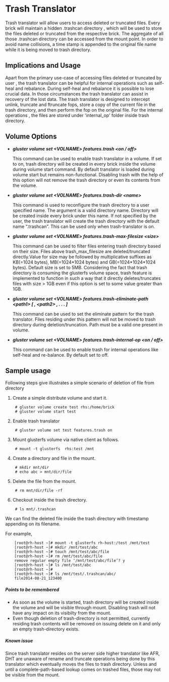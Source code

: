 Trash Translator
================
Trash translator will allow users to access deleted or truncated files. Every brick will maintain a hidden .trashcan directory , which will be used to store the files deleted or truncated from the respective brick. The aggregate of all those .trashcan directory can be accessed from the mount point. In order to avoid name collisions, a time stamp is appended to the original file name while it is being moved to trash directory.

## Implications and Usage
Apart from the primary use-case of accessing files deleted or truncated by user , the trash translator can be helpful for internal operations such as self-heal and rebalance. During self-heal and rebalance it is possible to lose crucial data. In those circumstances the trash translator can assist in recovery of the lost data. The trash translator is designed to intercept unlink, truncate and ftruncate fops, store a copy of the current file in the trash directory, and then perform the fop on the original file. For the internal operations , the files are stored under 'internal_op' folder inside trash directory.

## Volume Options

* ***gluster volume set &lt;VOLNAME> features.trash &lt;on / off>***

    This command can be used to enable trash translator in a volume. If set to on, trash directory will be created in every brick inside the volume during volume start command. By default translator is loaded during volume start but remains non-functional. Disabling trash with the help of this option will not remove the trash directory or even its contents from the volume.

* ***gluster volume set &lt;VOLNAME> features.trash-dir &lt;name>***

    This command is used to reconfigure the trash directory to a user specified name. The argument is a valid directory name. Directory will be created inside every brick under this name. If not specified by the user, the trash translator will create the trash directory with the default name “.trashcan”. This can be used only when trash-translator is on.

* ***gluster volume set &lt;VOLNAME> features.trash-max-filesize &lt;size>***

    This command can be used to filter files entering trash directory based on their size. Files above trash_max_filesize are deleted/truncated directly.Value for size may be followed by multiplicative suffixes as KB(=1024 bytes), MB(=1024\*1024 bytes) and GB(=1024\*1024\*1024 bytes). Default size is set to 5MB. Considering the fact that trash directory is consuming the glusterfs volume space, trash feature is implemented to function in such a way that it directly deletes/truncates files with size > 1GB even if this option is set to some value greater than 1GB.

* ***gluster volume set &lt;VOLNAME> features.trash-eliminate-path &lt;path1> [ , &lt;path2> , . . . ]***

    This command can be used to set the eliminate pattern for the trash translator. Files residing under this pattern will not be moved to trash directory during deletion/truncation. Path must be a valid one present in volume.

* ***gluster volume set &lt;VOLNAME> features.trash-internal-op &lt;on / off>***

    This command can be used to enable trash for internal operations like self-heal and re-balance. By default set to off.

## Sample usage
Following steps give illustrates a simple scenario of deletion of file from directory

1. Create a simple distribute volume and start it.

        # gluster volume create test rhs:/home/brick
        # gluster volume start test

2. Enable trash translator

        # gluster volume set test features.trash on

3. Mount glusterfs volume via native client as follows.

        # mount -t glusterfs  rhs:test /mnt

4. Create a directory and file in the mount.

        # mkdir mnt/dir
        # echo abc > mnt/dir/file

5. Delete the file from the mount.

        # rm mnt/dir/file -rf

6. Checkout inside the trash directory.

        # ls mnt/.trashcan

We can find the deleted file inside the trash directory with timestamp appending on its filename.

For example,

        [root@rh-host ~]# mount -t glusterfs rh-host:/test /mnt/test
        [root@rh-host ~]# mkdir /mnt/test/abc
        [root@rh-host ~]# touch /mnt/test/abc/file
        [root@rh-host ~]# rm /mnt/test/abc/file
        remove regular empty file ‘/mnt/test/abc/file’? y
        [root@rh-host ~]# ls /mnt/test/abc
        [root@rh-host ~]#
        [root@rh-host ~]# ls /mnt/test/.trashcan/abc/
        file2014-08-21_123400

##### Points to be remembered
* As soon as the volume is started, trash directory will be created inside the volume and will be visible through mount. Disabling trash will not have any impact on its visibilty from the mount.
* Even though deletion of trash-directory is not permitted, currently residing trash contents will be removed on issuing delete on it and only an empty trash-directory exists.

##### Known issue
Since trash translator resides on the server side higher translator like AFR, DHT are unaware of rename and truncate operations being done by this translator which eventually moves the files to trash directory. Unless and until a complete-path-based lookup comes on trashed files, those may not be visible from the mount.
